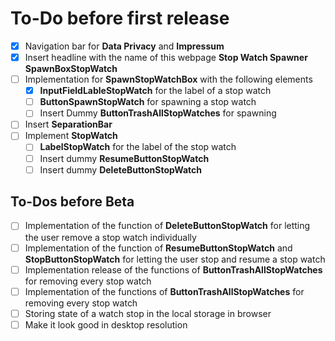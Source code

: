 # To-Do before first release

- [x] Navigation bar for **Data Privacy**  and **Impressum**
- [x] Insert headline with the name of this webpage **Stop Watch Spawner** **SpawnBoxStopWatch**
- [ ] Implementation for **SpawnStopWatchBox** with the following elements
  - [x] **InputFieldLableStopWatch** for the label of a stop watch
  - [ ] **ButtonSpawnStopWatch** for spawning a stop watch
  - [ ] Insert Dummy **ButtonTrashAllStopWatches** for spawning
- [ ] Insert **SeparationBar**
- [ ] Implement **StopWatch**
  - [ ] **LabelStopWatch** for the label of the stop watch
  - [ ] Insert dummy **ResumeButtonStopWatch**
  - [ ] Insert dummy **DeleteButtonStopWatch**

## To-Dos before Beta

- [ ] Implementation of the function of **DeleteButtonStopWatch** for letting the user remove a stop watch individually
- [ ] Implementation of the function of **ResumeButtonStopWatch** and **StopButtonStopWatch** for letting the user stop and resume a stop watch
- [ ] Implementation release of the functions of  **ButtonTrashAllStopWatches** for removing every stop watch
- [ ] Implementation of the functions of  **ButtonTrashAllStopWatches** for removing every stop watch
- [ ] Storing state of a watch stop in the local storage in browser
- [ ] Make it look good in desktop resolution
